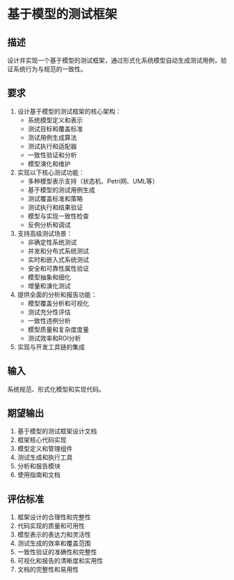# 基于模型的测试框架

## 描述
设计并实现一个基于模型的测试框架，通过形式化系统模型自动生成测试用例，验证系统行为与规范的一致性。

## 要求
1. 设计基于模型的测试框架的核心架构：
   - 系统模型定义和表示
   - 测试目标和覆盖标准
   - 测试用例生成算法
   - 测试执行和适配器
   - 一致性验证和分析
   - 模型演化和维护
2. 实现以下核心测试功能：
   - 多种模型表示支持（状态机、Petri网、UML等）
   - 基于模型的测试用例生成
   - 测试覆盖标准和策略
   - 测试执行和结果验证
   - 模型与实现一致性检查
   - 反例分析和调试
3. 支持高级测试场景：
   - 非确定性系统测试
   - 并发和分布式系统测试
   - 实时和嵌入式系统测试
   - 安全和可靠性属性验证
   - 模型抽象和细化
   - 增量和演化测试
4. 提供全面的分析和报告功能：
   - 模型覆盖分析和可视化
   - 测试充分性评估
   - 一致性违例分析
   - 模型质量和复杂度度量
   - 测试效率和ROI分析
5. 实现与开发工具链的集成

## 输入
系统规范、形式化模型和实现代码。

## 期望输出
1. 基于模型的测试框架设计文档
2. 框架核心代码实现
3. 模型定义和管理组件
4. 测试生成和执行工具
5. 分析和报告模块
6. 使用指南和文档

## 评估标准
1. 框架设计的合理性和完整性
2. 代码实现的质量和可用性
3. 模型表示的表达力和灵活性
4. 测试生成的效率和覆盖范围
5. 一致性验证的准确性和完整性
6. 可视化和报告的清晰度和实用性
7. 文档的完整性和易用性